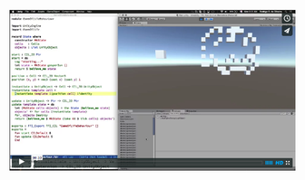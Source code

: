 [![Take 1](./IdrisUnityIntegrationTake1.png)](https://vimeo.com/139207756 "Idris / Unity Integration Take 1 - Click to Watch!")
